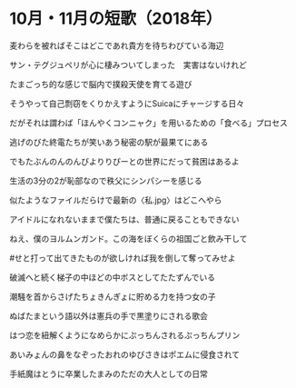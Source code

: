 # 10月・11月の短歌（2018年）

麦わらを被ればそこはどこであれ貴方を待ちわびている海辺

サン・テグジュペリが心に棲みついてしまった　実害はないけれど

たまごっち的な感じで脳内で撲殺天使を育てる遊び

そうやって自己剽窃をくりかえすようにSuicaにチャージする日々

だがそれは謂わば「ほんやくコンニャク」を用いるための「食べる」プロセス

逃げのびた終電たちが笑いあう秘密の駅が最果てにある

でもたぶんのんのんびよりりぴーとの世界にだって貧困はあるよ

生活の3分の2が恥部なので秩父にシンパシーを感じる

似たようなファイルだらけで最新の〈私.jpg〉はどこへやら

アイドルになれないままで僕たちは、普通に戻ることもできない

ねえ、僕のヨルムンガンド。この海をぼくらの祖国ごと飲み干して

\#せと打って出てきたものが欲しければ我を倒して奪ってみせよ

破滅へと続く梯子の中ほどの中ボスとしてたたずんでいる

潮騒を首からさげたちょきんぎょに貯める力を持つ女の子

ぬばたまという語以外は憲兵の手で黒塗りにされる歌会

はつ恋を紐解くようになめらかにぷっちんされるぷっちんプリン

あいみょんの鼻をなぞったおれのゆびさきはポエムに侵食されて

手紙魔はとうに卒業したまみのただの大人としての日常

